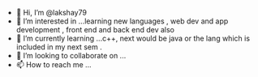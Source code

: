- 👋 Hi, I’m @lakshay79
- 👀 I’m interested in ...learning new languages , web dev and app development , front end and back end dev also
- 🌱 I’m currently learning ...c++, next would be java or the lang which is included in my next sem .
- 💞️ I’m looking to collaborate on ...
- 📫 How to reach me ...

<!---
lakshay79/lakshay79 is a ✨ special ✨ repository because its `README.md` (this file) appears on your GitHub profile.
You can click the Preview link to take a look at your changes.
--->
